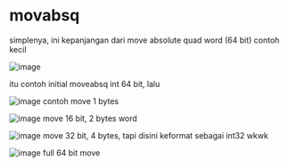 # movabsq
simplenya, ini kepanjangan dari move absolute quad word (64 bit)
contoh kecil

![image](/assets/eb8833cdb401abff39e22474d9ff5b2eb3f2540eba9687d889d6f9a4e435b8fabe993f5b8213122bd7fd7dac70efd0f5c9f62c1d9cb8f3995c340d26.png)

itu contoh initial moveabsq int 64 bit, lalu

![image](/assets/ee8e49f3fcdca5ab81c260f0de3a64d672c609ab252dcab094e5840a7d7bfefcaf2a8be83085daf33dbb8e45fb4626e2a25f0ddfa68a9fecc12ef848.png)
contoh move 1 bytes

![image](/assets/d05c2e568339a6f4c057091bb8578450d38dd00b154b141d530e2c0694852fb3c07829028af8ee233f33996ebfcc2ea29ca7a11d3b0eabe9c1ca8880.png)
move 16 bit, 2 bytes word

![image](/assets/6c223330945fca3f1f45e07fa66de88bbd9281187602069790b89fe9e7be6f94f1d2545734445512951ae4a3e674e498163b742ddc877572e7b21741.png)
move 32 bit, 4 bytes, tapi disini keformat sebagai int32 wkwk

![image](/assets/7dfc4195b63c65217c9b7e4162ee957287f352e5cc2070e73bc081e9b453aa2ee24cea30fe9af644e15f49a3c17eaaa2382a5daf28d98528e508c3f2.png)
full 64 bit move